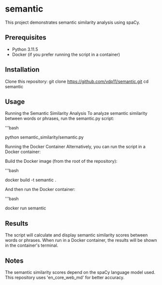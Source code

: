 # semantic

This project demonstrates semantic similarity analysis using spaCy.

## Prerequisites

- Python 3.11.5
- Docker (if you prefer running the script in a container)

## Installation

Clone this repository: git clone https://github.com/vdp11/semantic.git
   cd semantic

## Usage
Running the Semantic Similarity Analysis
To analyze semantic similarity between words or phrases, run the semantic.py script:

'''bash

python semantic_similarity/semantic.py

Running the Docker Container
Alternatively, you can run the script in a Docker container:

Build the Docker image (from the root of the repository):

'''bash

docker build -t semantic .


And then run the Docker container:

'''bash

docker run semantic

## Results
The script will calculate and display semantic similarity scores between words or phrases.
When run in a Docker container, the results will be shown in the container's terminal.

## Notes
The semantic similarity scores depend on the spaCy language model used. This repository uses 'en_core_web_md' for better accuracy.

